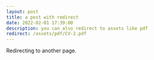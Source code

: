 ```yaml
---
layout: post
title: a post with redirect
date: 2022-02-01 17:39:00
description: you can also redirect to assets like pdf
redirect: /assets/pdf/CV-2.pdf
---
```


Redirecting to another page.

